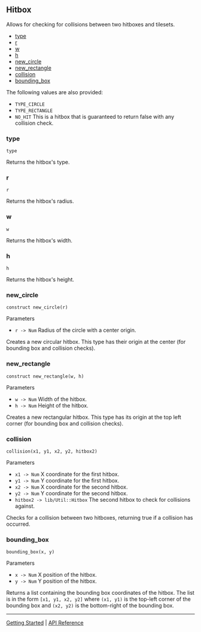 ## Hitbox
Allows for checking for collisions between two hitboxes and tilesets.

 + [type](#type)
 + [r](#r)
 + [w](#w)
 + [h](#h)
 + [new_circle](#new_circle)
 + [new_rectangle](#new_rectangle)
 + [collision](#collision)
 + [bounding_box](#bounding_box)
 
The following values are also provided:

 + `TYPE_CIRCLE`
 + `TYPE_RECTANGLE`
 + `NO_HIT` This is a hitbox that is guaranteed to return false with any collision check.

### type
`type`

Returns the hitbox's type.

### r
`r`

Returns the hitbox's radius.

### w
`w`

Returns the hitbox's width.

### h
`h`

Returns the hitbox's height.

### new_circle
`construct new_circle(r)`

Parameters
 + `r -> Num` Radius of the circle with a center origin.
 
Creates a new circular hitbox. This type has their origin at the center (for bounding
box and collision checks).

### new_rectangle
`construct new_rectangle(w, h)`

Parameters
 + `w -> Num` Width of the hitbox.
 + `h -> Num` Height of the hitbox.

Creates a new rectangular hitbox. This type has its origin at the top left corner (for bounding
box and collision checks).

### collision
`collision(x1, y1, x2, y2, hitbox2)`

Parameters
 + `x1 -> Num` X coordinate for the first hitbox.
 + `y1 -> Num` Y coordinate for the first hitbox.
 + `x2 -> Num` X coordinate for the second hitbox.
 + `y2 -> Num` Y coordinate for the second hitbox.
 + `hitbox2 -> lib/Util::Hitbox` The second hitbox to check for collisions against.

Checks for a collision between two hitboxes, returning true if a collision has occurred.

### bounding_box
`bounding_box(x, y)`

Parameters
 + `x -> Num` X position of the hitbox.
 + `y -> Num` Y position of the hitbox.
 
Returns a list containing the bounding box coordinates of the hitbox. The list is in the form
`[x1, y1, x2, y2]` where `(x1, y1)` is the top-left corner of the bounding box and `(x2, y2)`
is the bottom-right of the bounding box.

-----------

[Getting Started](../GettingStarted.md) | [API Reference](../API.md)